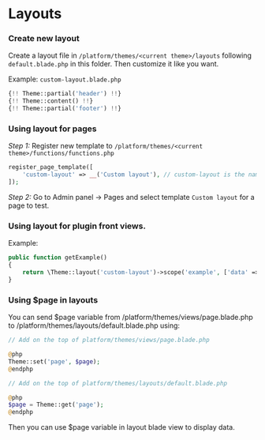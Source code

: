 # Layouts

### Create new layout
Create a layout file in `/platform/themes/<current theme>/layouts` following `default.blade.php` in this folder. Then customize it like you want.

Example: `custom-layout.blade.php`
```php
{!! Theme::partial('header') !!}
{!! Theme::content() !!}
{!! Theme::partial('footer') !!}
```

### Using layout for pages
*Step 1:* Register new template to `/platform/themes/<current theme>/functions/functions.php`

```php
register_page_template([
    'custom-layout' => __('Custom layout'), // custom-layout is the name of layout file.
]);
```

*Step 2:* Go to Admin panel -> Pages and select template `Custom layout` for a page to test.

### Using layout for plugin front views.

Example:

```php
public function getExample()
{
    return \Theme::layout('custom-layout')->scope('example', ['data' => 123])->render();
}
```

### Using $page in layouts

You can send $page variable from /platform/themes/views/page.blade.php to /platform/themes/layouts/default.blade.php using:


```php
// Add on the top of platform/themes/views/page.blade.php

@php
Theme::set('page', $page);
@endphp
```

```php
// Add on the top of platform/themes/layouts/default.blade.php

@php
$page = Theme::get('page');
@endphp
```

Then you can use $page variable in layout blade view to display data.
